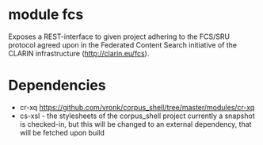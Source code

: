 module fcs
==========


Exposes a REST-interface to given project adhering to the FCS/SRU protocol 
agreed upon in the Federated Content Search initiative of the CLARIN infrastructure (http://clarin.eu/fcs).


Dependencies
=====

* cr-xq https://github.com/vronk/corpus_shell/tree/master/modules/cr-xq
* cs-xsl - the stylesheets of the corpus_shell project
	currently a snapshot is checked-in, but this will be changed to an external dependency, that will be fetched upon build

